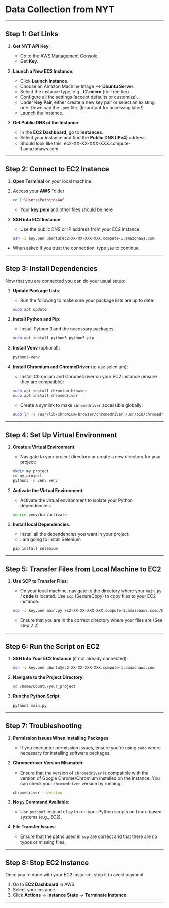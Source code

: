 # Data Collection from NYT

---

## Step 1: Get Links

1. **Get NYT API Key**:

   - Go to the [AWS Management Console](https://aws.amazon.com/console/).
   - Get **Key**.

2. **Launch a New EC2 Instance**:

   - Click **Launch Instance**.
   - Choose an Amazon Machine Image --> **Ubuntu Server**.
   - Select the instance type, e.g., **t2.micro** (for free tier).
   - Configure all the settings (accept defaults or customize).
   - Under **Key Pair**, either create a new key pair or select an existing one. Download the `.pem` file. (Important for accessing later!)
   - Launch the instance.

3. **Get Public DNS of the Instance**:
   - In the **EC2 Dashboard**, go to **Instances**.
   - Select your instance and find the **Public DNS (IPv4)** address.
   - Should look like this: ec2-XX-XX-XXX-XXX.compute-1.amazonaws.com

---

## Step 2: Connect to EC2 Instance

1. **Open Terminal** on your local machine.

2. Access your **AWS** Folder

   ```bash
   cd C:\Users\Path\to\AWS
   ```

   - Your **key.pem** and other files should be here

3. **SSH into EC2 Instance**:

   - Use the public DNS or IP address from your EC2 instance.

   ```bash
   ssh -i key.pem ubuntu@ec2-XX-XX-XXX-XXX.compute-1.amazonaws.com
   ```

- When asked if you trust the connection, type `yes` to continue.

---

## Step 3: Install Dependencies

Now that you are connected you can do your usual setup:

1. **Update Package Lists**:

   - Run the following to make sure your package lists are up to date:

   ```bash
   sudo apt update
   ```

2. **Install Python and Pip**:

   - Install Python 3 and the necessary packages:

   ```bash
   sudo apt install python3 python3-pip
   ```

3. **Install Venv** (optional):
   ```bash
   python3-venv
   ```
4. **Install Chromium and ChromeDriver** (to use selenium):

   - Install Chromium and ChromeDriver on your EC2 instance (ensure they are compatible):

   ```bash
   sudo apt install chromium-browser
   sudo apt install chromedriver
   ```

   - Create a symlink to make `chromedriver` accessible globally:

   ```bash
   sudo ln -s /usr/lib/chromium-browser/chromedriver /usr/bin/chromedriver
   ```

---

## Step 4: Set Up Virtual Environment

1. **Create a Virtual Environment**:

   - Navigate to your project directory or create a new directory for your project:

   ```bash
   mkdir my_project
   cd my_project
   python3 -m venv venv
   ```

2. **Activate the Virtual Environment**:

   - Activate the virtual environment to isolate your Python dependencies:

   ```bash
   source venv/bin/activate
   ```

3. **Install local Dependencies**:

   - Install all the dependencies you want in your project:
   - I am going to install Selenium

   ```bash
   pip install selenium
   ```

---

## Step 5: Transfer Files from Local Machine to EC2

1. **Use SCP to Transfer Files**:

   - On your local machine, navigate to the directory where your `main.py` / **code** is located. Use `scp` (SecureCopy) to copy files to your EC2 instance:

   ```bash
   scp -i key.pem main.py ec2-XX-XX-XXX-XXX.compute-1.amazonaws.com:/home/ubuntu/your_project/
   ```

   - Ensure that you are in the correct directory where your files are (See step 2.2)

---

## Step 6: Run the Script on EC2

1. **SSH Into Your EC2 Instance** (if not already connected):

   ```bash
   ssh -i key.pem ubuntu@ec2-XX-XX-XXX-XXX.compute-1.amazonaws.com
   ```

2. **Navigate to the Project Directory**:

   ```bash
   cd /home/ubuntu/your_project
   ```

3. **Run the Python Script**:

   ```bash
   python3 main.py
   ```

---

## Step 7: Troubleshooting

1. **Permission Issues When Installing Packages**:

   - If you encounter permission issues, ensure you're using `sudo` where necessary for installing software packages.

2. **Chromedriver Version Mismatch**:

   - Ensure that the version of `chromedriver` is compatible with the version of Google Chrome/Chromium installed on the instance. You can check your `chromedriver` version by running:

   ```bash
   chromedriver --version
   ```

3. **No `py` Command Available**:

   - Use `python3` instead of `py` to run your Python scripts on Linux-based systems (e.g., EC2).

4. **File Transfer Issues**:
   - Ensure that the paths used in `scp` are correct and that there are no typos or missing files.

---

## Step 8: Stop EC2 Instance

Once you’re done with your EC2 instance, stop it to avoid payment

1. Go to **EC2 Dashboard** in AWS.
2. Select your instance.
3. Click **Actions** → **Instance State** → **Terminate Instance**.

---
